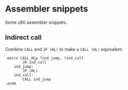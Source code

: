 # Assembler snippets

Some z80 assembler snippets.

## Indirect call

Combine `CALL` and `JP (HL)` to make a `CALL (HL)` equivalent.

    .macro CALL_HLp ?ind_jump, ?ind_call
            JR ind_call
        ind_jump:
            JP (HL)
        ind_call:
            CALL ind_jump
    .endm
